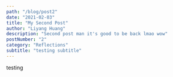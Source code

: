 ```yaml
---
path: "/blog/post2"
date: "2021-02-03"
title: "My Second Post"
author: "Liyang Huang"
description: "Second post man it's good to be back lmao wow"
postNumber: "2"
category: "Reflections"
subtitle: "testing subtitle"
---
```


testing